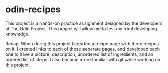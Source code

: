 # odin-recipes
This project is a hands-on practice assignment designed by the developers at The Odin Project. This project will allow me to test my html developing knowledge.

Recap:
When doing this project I created a recipe page with three recipes on it. I created links to each of these seperate pages, and developed each one to have a picture, description, unordered list of ingredients, and an ordered list of steps. I also became more familiar with git while working on this project.